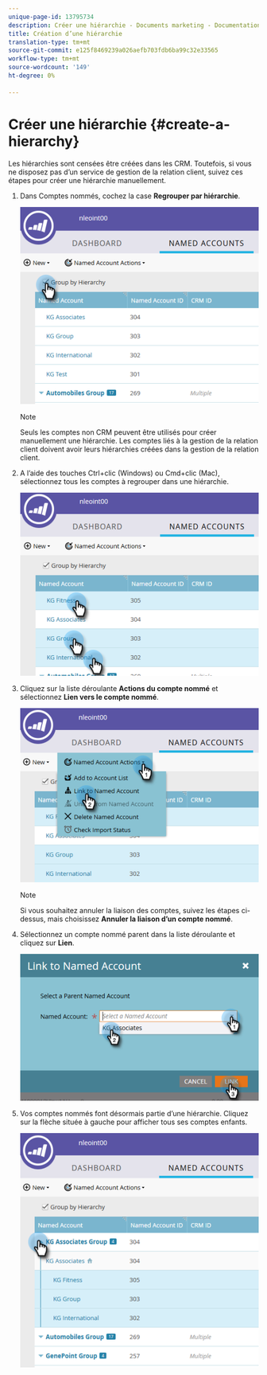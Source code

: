 ```yaml
---
unique-page-id: 13795734
description: Créer une hiérarchie - Documents marketing - Documentation du produit
title: Création d’une hiérarchie
translation-type: tm+mt
source-git-commit: e125f8469239a026aefb703fdb6ba99c32e33565
workflow-type: tm+mt
source-wordcount: '149'
ht-degree: 0%

---
```



# Créer une hiérarchie {#create-a-hierarchy}

Les hiérarchies sont censées être créées dans les CRM. Toutefois, si vous ne disposez pas d’un service de gestion de la relation client, suivez ces étapes pour créer une hiérarchie manuellement.

1. Dans Comptes nommés, cochez la case **Regrouper par hiérarchie**.

   ![](assets/create-a-hierarchy-1.png)

   >[!NOTE]
   >
   >Seuls les comptes non CRM peuvent être utilisés pour créer manuellement une hiérarchie. Les comptes liés à la gestion de la relation client doivent avoir leurs hiérarchies créées dans la gestion de la relation client.

1. A l’aide des touches Ctrl+clic (Windows) ou Cmd+clic (Mac), sélectionnez tous les comptes à regrouper dans une hiérarchie.

   ![](assets/create-a-hierarchy-2.png)

1. Cliquez sur la liste déroulante **Actions du compte nommé** et sélectionnez **Lien vers le compte nommé**.

   ![](assets/create-a-hierarchy-3.png)

   >[!NOTE]
   >
   >Si vous souhaitez annuler la liaison des comptes, suivez les étapes ci-dessus, mais choisissez **Annuler la liaison d’un compte nommé**.

1. Sélectionnez un compte nommé parent dans la liste déroulante et cliquez sur **Lien**.

   ![](assets/create-a-hierarchy-4.png)

1. Vos comptes nommés font désormais partie d’une hiérarchie. Cliquez sur la flèche située à gauche pour afficher tous ses comptes enfants.

   ![](assets/create-a-hierarchy-5.png)
